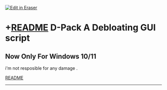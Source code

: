 <p><a target="_blank" href="https://app.eraser.io/workspace/qPQXJYz5S4iNe9JjpVFp" id="edit-in-eraser-github-link"><img alt="Edit in Eraser" src="https://firebasestorage.googleapis.com/v0/b/second-petal-295822.appspot.com/o/images%2Fgithub%2FOpen%20in%20Eraser.svg?alt=media&amp;token=968381c8-a7e7-472a-8ed6-4a6626da5501"></a></p>

# +[﻿README](https://app.eraser.io/workspace/qPQXJYz5S4iNe9JjpVFp?origin=share) D-Pack A Debloating GUI script
## Now Only For Windows 10/11
i'm not resposible for any damage .

[﻿README](https://app.eraser.io/workspace/qPQXJYz5S4iNe9JjpVFp) 

---






<!--- Eraser file: https://app.eraser.io/workspace/qPQXJYz5S4iNe9JjpVFp --->